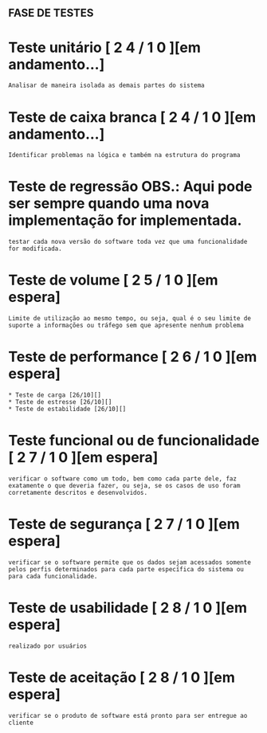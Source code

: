 ## FASE DE TESTES

# Teste unitário [ 2 4 / 1 0 ][em andamento...]

    Analisar de maneira isolada as demais partes do sistema

# Teste de caixa branca [ 2 4 / 1 0 ][em andamento...]

    Identificar problemas na lógica e também na estrutura do programa

# Teste de regressão OBS.: Aqui pode ser sempre quando uma nova implementação for implementada.

    testar cada nova versão do software toda vez que uma funcionalidade for modificada.

# Teste de volume [ 2 5 / 1 0 ][em espera]

    Limite de utilização ao mesmo tempo, ou seja, qual é o seu limite de suporte a informações ou tráfego sem que apresente nenhum problema

# Teste de performance [ 2 6 / 1 0 ][em espera]

    * Teste de carga [26/10][]
    * Teste de estresse [26/10][]
    * Teste de estabilidade [26/10][]

# Teste funcional ou de funcionalidade [ 2 7 / 1 0 ][em espera]

    verificar o software como um todo, bem como cada parte dele, faz exatamente o que deveria fazer, ou seja, se os casos de uso foram corretamente descritos e desenvolvidos.

# Teste de segurança [ 2 7 / 1 0 ][em espera]

    verificar se o software permite que os dados sejam acessados somente pelos perfis determinados para cada parte específica do sistema ou para cada funcionalidade.

# Teste de usabilidade [ 2 8 / 1 0 ][em espera]

    realizado por usuários

# Teste de aceitação [ 2 8 / 1 0 ][em espera]

    verificar se o produto de software está pronto para ser entregue ao cliente
